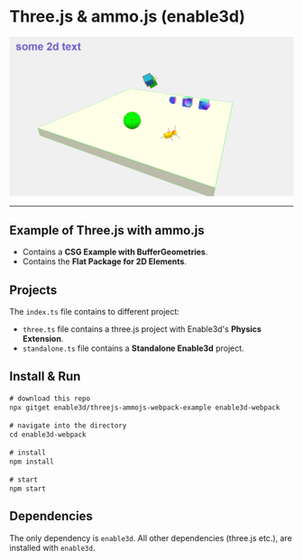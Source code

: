 # Three.js & ammo.js (enable3d)

<img width="640" alt="screenshot" src="./readme/screenshot.png">

---

## Example of Three.js with ammo.js

- Contains a **CSG Example with BufferGeometries**.
- Contains the **Flat Package for 2D Elements**.

## Projects

The `index.ts` file contains to different project:

- `three.ts` file contains a three.js project with Enable3d's **Physics Extension**.
- `standalone.ts` file contains a **Standalone Enable3d** project.

## Install & Run

```console
# download this repo
npx gitget enable3d/threejs-ammojs-webpack-example enable3d-webpack

# navigate into the directory
cd enable3d-webpack

# install
npm install

# start
npm start
```

## Dependencies

The only dependency is `enable3d`. All other dependencies (three.js etc.), are installed with `enable3d`.
